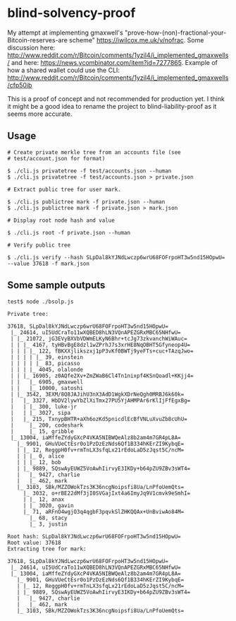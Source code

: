 blind-solvency-proof
====================

My attempt at implementing gmaxwell's "prove-how-(non)-fractional-your-Bitcoin-reserves-are scheme" https://iwilcox.me.uk/v/nofrac. Some discussion here: http://www.reddit.com/r/Bitcoin/comments/1yzil4/i_implemented_gmaxwells/ and here: https://news.ycombinator.com/item?id=7277865. Example of how a shared wallet could use the CLI: http://www.reddit.com/r/Bitcoin/comments/1yzil4/i_implemented_gmaxwells/cfp50ib

This is a proof of concept and not recommended for production yet. I think it might be a good idea to rename the project to blind-liability-proof as it seems more accurate.

## Usage

```
# Create private merkle tree from an accounts file (see
# test/account.json for format)

$ ./cli.js privatetree -f test/accounts.json --human
$ ./cli.js privatetree -f test/accounts.json > private.json

# Extract public tree for user mark.

$ ./cli.js publictree mark -f private.json --human
$ ./cli.js publictree mark -f private.json > mark.json

# Display root node hash and value

$ ./cli.js root -f private.json --human

# Verify public tree

$ ./cli.js verify --hash SLpDal8kYJNdLwczp6wrU68FOFrpoHT3w5nd15HOpwU= --value 37618 -f mark.json
```


## Some sample outputs

```
test$ node ./bsolp.js

Private tree:

37618, SLpDal8kYJNdLwczp6wrU68FOFrpoHT3w5nd15HOpwU=
 |_ 24614, uI5UdCraTo11wXQBED8hLN3VQnAPEZGRxMBC65NHfwU=
 | |_ 21072, jG3EVyBXVbVDWmELKyN6Bhr+tcJg73zkvanchWiWAuc=
 | | |_ 4167, tyHBvBgE8dzl1wZPrhJ7s3xrHE8NqOBHT5Gfyneop4U=
 | | | |_ 122, fBKXXjlikszxj1pP3vKf0BWTj9yeFTs+cuc+TAzqJwo=
 | | | | |_ 39, einstein
 | | | | |_ 83, picasso
 | | | |_ 4045, olalonde
 | | |_ 16905, z0AQfe2Xv+ZmZWaB6Cl4Tn1nixpf4KSnQoadl+KKjj4=
 | |   |_ 6905, gmaxwell
 | |   |_ 10000, satoshi
 | |_ 3542, 3EXM/8Q8JAJihU3nX3AdD1WgkXDrNeQgh0MRBJ6k60k=
 |   |_ 3327, HbDV2lywYbZlXiTmx27PU5YjAHMPAr6rKlIjFfEgxBg=
 |   | |_ 300, luke-jr
 |   | |_ 3027, sipa
 |   |_ 215, TxnypBHTR+aXh6ozKd5pnicdlEcBfVNLuXvuZb8cUhU=
 |     |_ 200, codeshark
 |     |_ 15, gribble
 |_ 13004, iaMffeZYdyGXcP4VKA5NIBWQeAlz8b2am4m7GR4pL8A=
   |_ 9901, GHuVUeCtEsr0o1PzDzEzNds6Qf1B334hKErZI9KybqE=
   | |_ 12, ReggpH0fv+rmTnLX3sfqLx21rEdoLaD5zJqst5C/ncM=
   | | |_ 0, alice
   | | |_ 12, bob
   | |_ 9889, SQswAyEUWZ5VoAwhIirvyE3IKDy+b64pZU9ZBv3sWT4=
   |   |_ 9427, charlie
   |   |_ 462, mark
   |_ 3103, SBk/MZZOWokTzs3K36ncgNoipsfi8Ua/LnPfoUemQts=
     |_ 3032, o+rBE22dMf3jI0SVGajIxt4a6ImyJq9V1cmvk9eSmhI=
     | |_ 12, anax
     | |_ 3020, gavin
     |_ 71, aRFnO4wgjO3q4qgbF3pqvkSlZHKQQAx+UnBviwAo84M=
       |_ 68, stacy
       |_ 3, justin

Root hash: SLpDal8kYJNdLwczp6wrU68FOFrpoHT3w5nd15HOpwU=
Root value: 37618
Extracting tree for mark:

37618, SLpDal8kYJNdLwczp6wrU68FOFrpoHT3w5nd15HOpwU=
 |_ 24614, uI5UdCraTo11wXQBED8hLN3VQnAPEZGRxMBC65NHfwU=
 |_ 13004, iaMffeZYdyGXcP4VKA5NIBWQeAlz8b2am4m7GR4pL8A=
   |_ 9901, GHuVUeCtEsr0o1PzDzEzNds6Qf1B334hKErZI9KybqE=
   | |_ 12, ReggpH0fv+rmTnLX3sfqLx21rEdoLaD5zJqst5C/ncM=
   | |_ 9889, SQswAyEUWZ5VoAwhIirvyE3IKDy+b64pZU9ZBv3sWT4=
   |   |_ 9427, charlie
   |   |_ 462, mark
   |_ 3103, SBk/MZZOWokTzs3K36ncgNoipsfi8Ua/LnPfoUemQts=
```
